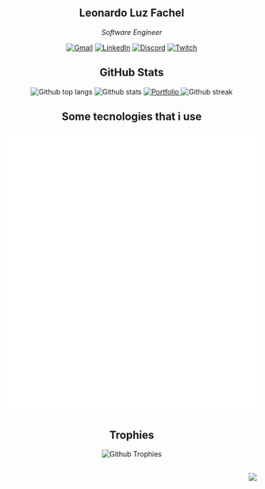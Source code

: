<div 
  align="center"
>

## Leonardo Luz Fachel
  
_Software Engineer_
  
[![Gmail](https://img.shields.io/badge/Gmail-D14836?style=for-the-badge&logo=gmail&logoColor=white)](mailto:leonardo.luz.fc@gmail.com)
[![LinkedIn](https://img.shields.io/badge/linkedin-%230077B5.svg?style=for-the-badge&logo=linkedin&logoColor=white)](www.linkedin.com/in/leonardo-luz-fachel)
[![Discord](https://img.shields.io/badge/Discord-%235865F2.svg?style=for-the-badge&logo=discord&logoColor=white)](https://discord.com/users/leonardo_lf)
[![Twitch](https://img.shields.io/badge/Twitch-9347FF?style=for-the-badge&logo=twitch&logoColor=white)](https://www.twitch.tv/dev_luz)

## GitHub Stats

<picture>
  <source
      media="(prefers-color-scheme: dark)"
      srcset="https://github-readme-stats.vercel.app/api/top-langs/?username=leonardo-luz&layout=compact&theme=dark"
  >
  <source
      media="(prefers-color-scheme: light)"
      srcset="https://github-readme-stats.vercel.app/api/top-langs/?username=leonardo-luz&layout=compact&theme=default"
  >
  <img height="132px" width="330px" alt="Github top langs" />
</picture>
<picture>
  <source
    media="(prefers-color-scheme: dark)"
    srcset="https://github-readme-stats.vercel.app/api?username=Leonardo-Luz&theme=dark&hide_border=false&include_all_commits=true&count_private=true&show_icons=true"
  >
  <source
    media="(prefers-color-scheme: light)"
    srcset="https://github-readme-stats.vercel.app/api?username=Leonardo-Luz&theme=default&hide_border=false&include_all_commits=true&count_private=true&show_icons=true"
  >
  <img height="132px" width="330px" alt="Github stats" />
</picture>

<a href="https://github.com/leonardo-luz/portfolio">
  <picture>
    <source
      media="(prefers-color-scheme: dark)"
      srcset="https://github-readme-stats.vercel.app/api/pin/?username=leonardo-luz&repo=portfolio&theme=dark"
    >
    <source
      media="(prefers-color-scheme: light)"
      srcset="https://github-readme-stats.vercel.app/api/pin/?username=leonardo-luz&repo=portfolio"
    >
    <img height="132px" width="330px" alt="Portfolio" />
  </picture>
</a>
<picture>
  <source
      media="(prefers-color-scheme: dark)"
      srcset="https://github-readme-streak-stats.herokuapp.com/?user=Leonardo-Luz&theme=dark&hide_border=false"
  >
  <source
      media="(prefers-color-scheme: light)"
      srcset="https://github-readme-streak-stats.herokuapp.com/?user=Leonardo-Luz&theme=default&hide_border=false"
  >
  <img height="132px" width="330px" alt="Github streak" />
</picture>
  
  ## Some tecnologies that i use

  <img src="./assets/tecnologies.svg" alt="tecnologies" />

  ## Trophies

  <picture>
    <source media="(prefers-color-scheme: dark)" srcset="https://github-profile-trophy.vercel.app/?username=leonardo-luz&theme=onedark&row=5&column=5&margin-w=15&margin-h=15">
    <source media="(prefers-color-scheme: light)" srcset="https://github-profile-trophy.vercel.app/?username=leonardo-luz&row=5&column=5&margin-w=15&margin-h=15">
    <img alt="Github Trophies" />
  </picture>

</div>

##

<div align="right">

  ![](https://komarev.com/ghpvc/?username=leonardo-luz&style=for-the-badge)

</div>
